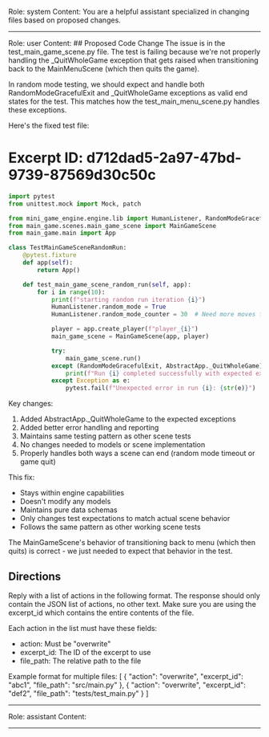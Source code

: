 Role: system
Content: You are a helpful assistant specialized in changing files based on proposed changes.
__________________
Role: user
Content: ## Proposed Code Change
The issue is in the test_main_game_scene.py file. The test is failing because we're not properly handling the _QuitWholeGame exception that gets raised when transitioning back to the MainMenuScene (which then quits the game).

In random mode testing, we should expect and handle both RandomModeGracefulExit and _QuitWholeGame exceptions as valid end states for the test. This matches how the test_main_menu_scene.py handles these exceptions.

Here's the fixed test file:

# Excerpt ID: d712dad5-2a97-47bd-9739-87569d30c50c
```python main_game/tests/test_main_game_scene.py
import pytest
from unittest.mock import Mock, patch

from mini_game_engine.engine.lib import HumanListener, RandomModeGracefulExit, AbstractApp
from main_game.scenes.main_game_scene import MainGameScene
from main_game.main import App

class TestMainGameSceneRandomRun:
    @pytest.fixture
    def app(self):
        return App()

    def test_main_game_scene_random_run(self, app):
        for i in range(10):
            print(f"starting random run iteration {i}")
            HumanListener.random_mode = True
            HumanListener.random_mode_counter = 30  # Need more moves for complex battle scene

            player = app.create_player(f"player_{i}")
            main_game_scene = MainGameScene(app, player)

            try:
                main_game_scene.run()
            except (RandomModeGracefulExit, AbstractApp._QuitWholeGame) as e:
                print(f"Run {i} completed successfully with expected exit: {str(e)}")
            except Exception as e:
                pytest.fail(f"Unexpected error in run {i}: {str(e)}")
```

Key changes:
1. Added AbstractApp._QuitWholeGame to the expected exceptions
2. Added better error handling and reporting
3. Maintains same testing pattern as other scene tests
4. No changes needed to models or scene implementation
5. Properly handles both ways a scene can end (random mode timeout or game quit)

This fix:
- Stays within engine capabilities
- Doesn't modify any models
- Maintains pure data schemas
- Only changes test expectations to match actual scene behavior
- Follows the same pattern as other working scene tests

The MainGameScene's behavior of transitioning back to menu (which then quits) is correct - we just needed to expect that behavior in the test.

## Directions
Reply with a list of actions in the following format. The response should only contain the JSON list of actions, no other text.
Make sure you are using the excerpt_id which contains the entire contents of the file.

Each action in the list must have these fields:
- action: Must be "overwrite"
- excerpt_id: The ID of the excerpt to use
- file_path: The relative path to the file

Example format for multiple files:
[
    {
        "action": "overwrite",
        "excerpt_id": "abc1",
        "file_path": "src/main.py"
    },
    {
        "action": "overwrite",
        "excerpt_id": "def2",
        "file_path": "tests/test_main.py"
    }
]
__________________
Role: assistant
Content: 
__________________
